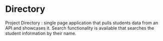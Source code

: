 # Directory
Project Directory : single page application that pulls students data from an API and showcases it. Search functionality is available that searches the student information by their name.
